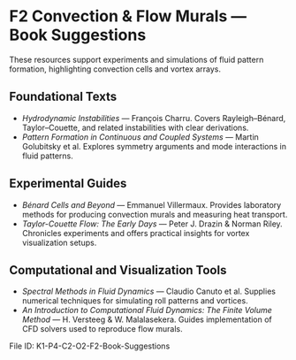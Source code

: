 # F2 Convection & Flow Murals — Book Suggestions

These resources support experiments and simulations of fluid pattern formation, highlighting convection cells and vortex arrays.

## Foundational Texts
- *Hydrodynamic Instabilities* — François Charru. Covers Rayleigh–Bénard, Taylor–Couette, and related instabilities with clear derivations.
- *Pattern Formation in Continuous and Coupled Systems* — Martin Golubitsky et al. Explores symmetry arguments and mode interactions in fluid patterns.

## Experimental Guides
- *Bénard Cells and Beyond* — Emmanuel Villermaux. Provides laboratory methods for producing convection murals and measuring heat transport.
- *Taylor-Couette Flow: The Early Days* — Peter J. Drazin & Norman Riley. Chronicles experiments and offers practical insights for vortex visualization setups.

## Computational and Visualization Tools
- *Spectral Methods in Fluid Dynamics* — Claudio Canuto et al. Supplies numerical techniques for simulating roll patterns and vortices.
- *An Introduction to Computational Fluid Dynamics: The Finite Volume Method* — H. Versteeg & W. Malalasekera. Guides implementation of CFD solvers used to reproduce flow murals.

File ID: K1-P4-C2-O2-F2-Book-Suggestions
